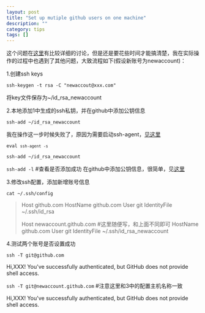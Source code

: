 ```yaml
---
layout: post 
title: "Set up mutiple github users on one machine"
description: ""
category: tips
tags: []
---
```


这个问题在[这里](http://stackoverflow.com/questions/3225862/multiple-github-accounts-ssh-config)有比较详细的讨论，但是还是要花些时间才能搞清楚，我在实际操作的过程中也遇到了其他问题，大致流程如下(假设新账号为newaccount)：

1.创建ssh keys

`ssh-keygen -t rsa -C "newaccout@xxx.com"`

将key文件保存为~/id_rsa_newaccount

2.本地添加1中生成的ssh私钥，并在github中添加公钥信息

`ssh-add ~/id_rsa_newaccount`

我在操作这一步时候失败了，原因为需要启动ssh-agent，[见这里](http://stackoverflow.com/questions/17846529/could-not-open-a-connection-to-your-authentication-agent)

<code>eval `ssh-agent -s`</code>

`ssh-add ~/id_rsa_newaccount`

`ssh-add -l` #查看是否添加成功
在github中添加公钥信息，很简单，见[这里](https://help.github.com/articles/generating-ssh-keys)

3.修改ssh配置，添加新增账号信息

`cat ~/.ssh/config`

>Host github.com
>HostName github.com
>User git
>IdentityFile ~/.ssh/id_rsa
>
>Host newaccount.github.com #这里随便写，和上面不同即可
>HostName github.com
>User git
>IdentityFile ~/.ssh/id_rsa_newaccount

4.测试两个账号是否设置成功

`ssh -T git@github.com`

Hi,XXX! You've successfully authenticated, but GitHub does not provide shell access.

`ssh -T git@newaccount.github.com` #注意这里和3中的配置主机名称一致

Hi,XXX! You've successfully authenticated, but GitHub does not provide shell access.

